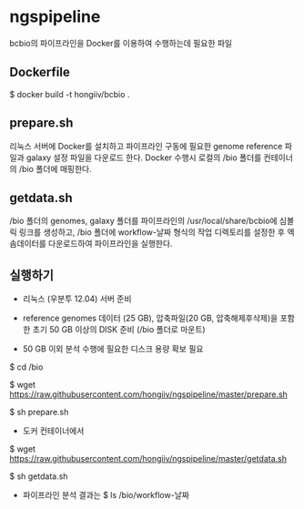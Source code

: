 # ngspipeline

bcbio의 파이프라인을 Docker를 이용하여 수행하는데 필요한 파일

## Dockerfile
 $ docker build -t hongiiv/bcbio .

## prepare.sh
리눅스 서버에 Docker를 설치하고 파이프라인 구동에 필요한 genome reference 파일과 galaxy 설정 파일을 다운로드 한다.
Docker 수행시 로컬의 /bio 폴더를 컨테이너의 /bio 폴더에 매핑한다.

## getdata.sh
/bio 폴더의 genomes, galaxy 폴더를 파이프라인의 /usr/local/share/bcbio에 심볼릭 링크를 생성하고,
/bio 폴더에 workflow-날짜 형식의 작업 디렉토리를 설정한 후 엑솜데이터를 다운로드하여 파이프라인을 실행한다.

## 실행하기
* 리눅스 (우분투 12.04) 서버 준비

* reference genomes 데이터 (25 GB), 압축파일(20 GB, 압축해제후삭제)을 포함한 초기 50 GB 이상의 DISK 준비 (/bio 폴더로 마운트)
* 50 GB 이외 분석 수행에 필요한 디스크 용량 확보 필요

 $ cd /bio

 $ wget https://raw.githubusercontent.com/hongiiv/ngspipeline/master/prepare.sh

 $ sh prepare.sh

* 도커 컨테이너에서

 $ wget https://raw.githubusercontent.com/hongiiv/ngspipeline/master/getdata.sh

 $ sh getdata.sh

* 파이프라인 분석 결과는
 $ ls /bio/workflow-날짜
